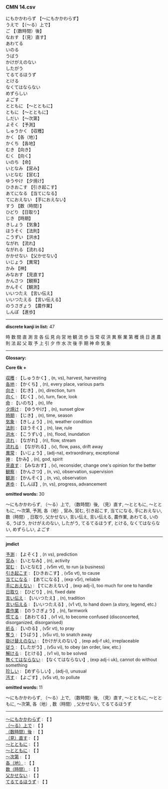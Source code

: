 ### CMN 14.csv  
  

にもかかわらず 【〜にもかかわらず】   
うえで 【（～る）上で】   
ご 【（数時間）後】   
なおす 【（見）直す】   
あわてる    
いのる    
うばう    
かけがえのない    
したがう    
てるてるほうず    
とける    
なくてはならない    
めずらしい    
よごす    
とともに 【～とともに】   
ともに 【～とともに】   
しだい 【～次第】   
よそく 【予測】   
しゅうかく 【収穫】   
かく 【各（地）】   
かくち 【各地】   
むき 【向き】   
むく 【向く】   
いのち 【命】   
いとなみ 【営み】   
いとなむ 【営む】   
ゆうやけ 【夕焼け】   
ひきおこす 【引き起こす】   
あてになる 【当てになる】   
てにおえない 【手におえない】   
すう 【数（時間）】   
ひどり 【日取り】   
じき 【時期】   
きしょう 【気象】   
ほうそく 【法則】   
こうずい 【洪水】   
ながれ 【流れ】   
ながれる 【流れる】   
かかせない 【父かせない】   
いじょう 【異常】   
かみ 【神】   
みなおす 【見直す】   
かんさつ 【観察】   
かんそく 【観測】   
いいつたえ 【言い伝え】   
いいつたえる 【言い伝える】   
のうさぎょう 【農作業】   
しんぽ 【進歩】  


----------------

__discrete kanji in list:__ 47 

時 数 間 直 測 言 各 伝 見 向 営 地 観 流 歩 当 常 収 洪 異 察 業 第 穫 焼 日 進 農 則 法 起 父 取 予 上 引 夕 作 水 次 後 手 期 神 命 気 象

----------------
  
__Glossary:__  


__Core 6k +__  


[収穫](https://ejje.weblio.jp/content/%E5%8F%8E%E7%A9%AB) : 【しゅうかく】, (n, vs), harvest, harvesting  
[各地](https://ejje.weblio.jp/content/%E5%90%84%E5%9C%B0) : 【かくち】, (n), every place, various parts  
[向き](https://ejje.weblio.jp/content/%E5%90%91%E3%81%8D) : 【むき】, (n), direction, turn  
[向く](https://ejje.weblio.jp/content/%E5%90%91%E3%81%8F) : 【むく】, (v), turn, face, look  
[命](https://ejje.weblio.jp/content/%E5%91%BD) : 【いのち】, (n), life  
[夕焼け](https://ejje.weblio.jp/content/%E5%A4%95%E7%84%BC%E3%81%91) : 【ゆうやけ】, (n), sunset glow  
[時期](https://ejje.weblio.jp/content/%E6%99%82%E6%9C%9F) : 【じき】, (n), time, season  
[気象](https://ejje.weblio.jp/content/%E6%B0%97%E8%B1%A1) : 【きしょう】, (n), weather condition  
[法則](https://ejje.weblio.jp/content/%E6%B3%95%E5%89%87) : 【ほうそく】, (n), law, rule  
[洪水](https://ejje.weblio.jp/content/%E6%B4%AA%E6%B0%B4) : 【こうずい】, (n), flood, inundation  
[流れ](https://ejje.weblio.jp/content/%E6%B5%81%E3%82%8C) : 【ながれ】, (n), flow, stream  
[流れる](https://ejje.weblio.jp/content/%E6%B5%81%E3%82%8C%E3%82%8B) : 【ながれる】, (v), flow, pass, drift away  
[異常](https://ejje.weblio.jp/content/%E7%95%B0%E5%B8%B8) : 【いじょう】, (adj-na), extraordinary, exceptional  
[神](https://ejje.weblio.jp/content/%E7%A5%9E) : 【かみ】, (n), god, spirit  
[見直す](https://ejje.weblio.jp/content/%E8%A6%8B%E7%9B%B4%E3%81%99) : 【みなおす】, (v), reconsider, change one's opinion for the better  
[観察](https://ejje.weblio.jp/content/%E8%A6%B3%E5%AF%9F) : 【かんさつ】, (n, vs), observation, supervision  
[観測](https://ejje.weblio.jp/content/%E8%A6%B3%E6%B8%AC) : 【かんそく】, (n, vs), observation  
[進歩](https://ejje.weblio.jp/content/%E9%80%B2%E6%AD%A9) : 【しんぽ】, (n, vs), progress, advancement  
 

__omitted words:__ 30  

〜にもかかわらず, （～る）上で, （数時間）後, （見）直す, ～とともに, ～とともに, ～次第, 予測, 各（地）, 営み, 営む, 引き起こす, 当てになる, 手におえない, 数（時間）, 日取り, 父かせない, 言い伝え, 言い伝える, 農作業, あわてる, いのる, うばう, かけがえのない, したがう, てるてるほうず, とける, なくてはならない, めずらしい, よごす 


----------------

__jmdict__  


[予測](https://ejje.weblio.jp/content/%E4%BA%88%E6%B8%AC) : 【よそく】, (n vs), prediction  
[営み](https://ejje.weblio.jp/content/%E5%96%B6%E3%81%BF) : 【いとなみ】, (n), activity  
[営む](https://ejje.weblio.jp/content/%E5%96%B6%E3%82%80) : 【いとなむ】, (v5m vt), to run (a business)  
[引き起こす](https://ejje.weblio.jp/content/%E5%BC%95%E3%81%8D%E8%B5%B7%E3%81%93%E3%81%99) : 【ひきおこす】, (v5s vt), to cause  
[当てになる](https://ejje.weblio.jp/content/%E5%BD%93%E3%81%A6%E3%81%AB%E3%81%AA%E3%82%8B) : 【あてになる】, (exp v5r), reliable  
[手におえない](https://ejje.weblio.jp/content/%E6%89%8B%E3%81%AB%E3%81%8A%E3%81%88%E3%81%AA%E3%81%84) : 【てにおえない】, (exp adj-i), too much for one to handle  
[日取り](https://ejje.weblio.jp/content/%E6%97%A5%E5%8F%96%E3%82%8A) : 【ひどり】, (n), fixed date  
[言い伝え](https://ejje.weblio.jp/content/%E8%A8%80%E3%81%84%E4%BC%9D%E3%81%88) : 【いいつたえ】, (n), tradition  
[言い伝える](https://ejje.weblio.jp/content/%E8%A8%80%E3%81%84%E4%BC%9D%E3%81%88%E3%82%8B) : 【いいつたえる】, (v1 vt), to hand down (a story, legend, etc.)  
[農作業](https://ejje.weblio.jp/content/%E8%BE%B2%E4%BD%9C%E6%A5%AD) : 【のうさぎょう】, (n), farmwork  
[慌てる](https://ejje.weblio.jp/content/%E6%85%8C%E3%81%A6%E3%82%8B) : 【あわてる】, (v1 vi), to become confused (disconcerted, disorganized, disorganised)  
[祈る](https://ejje.weblio.jp/content/%E7%A5%88%E3%82%8B) : 【いのる】, (v5r vt), to pray  
[奪う](https://ejje.weblio.jp/content/%E5%A5%AA%E3%81%86) : 【うばう】, (v5u vt), to snatch away  
[掛け替えのない](https://ejje.weblio.jp/content/%E6%8E%9B%E3%81%91%E6%9B%BF%E3%81%88%E3%81%AE%E3%81%AA%E3%81%84) : 【かけがえのない】, (exp adj-f uk), irreplaceable  
[従う](https://ejje.weblio.jp/content/%E5%BE%93%E3%81%86) : 【したがう】, (v5u vi), to obey (an order, law, etc.)  
[解ける](https://ejje.weblio.jp/content/%E8%A7%A3%E3%81%91%E3%82%8B) : 【とける】, (v1 vi), to be solved  
[無くてはならない](https://ejje.weblio.jp/content/%E7%84%A1%E3%81%8F%E3%81%A6%E3%81%AF%E3%81%AA%E3%82%89%E3%81%AA%E3%81%84) : 【なくてはならない】, (exp adj-i uk), cannot do without something  
[珍しい](https://ejje.weblio.jp/content/%E7%8F%8D%E3%81%97%E3%81%84) : 【めずらしい】, (adj-i), unusual  
[汚す](https://ejje.weblio.jp/content/%E6%B1%9A%E3%81%99) : 【よごす】, (v5s vt), to pollute  
 

__omitted words:__  11  

〜にもかかわらず, （～る）上で, （数時間）後, （見）直す, ～とともに, ～とともに, ～次第, 各（地）, 数（時間）, 父かせない, てるてるほうず  


----------------

[〜にもかかわらず](https://ejje.weblio.jp/content/%E3%80%9C%E3%81%AB%E3%82%82%E3%81%8B%E3%81%8B%E3%82%8F%E3%82%89%E3%81%9A) : 【 】   
[（～る）上で](https://ejje.weblio.jp/content/%EF%BC%88%EF%BD%9E%E3%82%8B%EF%BC%89%E4%B8%8A%E3%81%A7) : 【 】   
[（数時間）後](https://ejje.weblio.jp/content/%EF%BC%88%E6%95%B0%E6%99%82%E9%96%93%EF%BC%89%E5%BE%8C) : 【 】   
[（見）直す](https://ejje.weblio.jp/content/%EF%BC%88%E8%A6%8B%EF%BC%89%E7%9B%B4%E3%81%99) : 【 】   
[～とともに](https://ejje.weblio.jp/content/%EF%BD%9E%E3%81%A8%E3%81%A8%E3%82%82%E3%81%AB) : 【 】   
[～とともに](https://ejje.weblio.jp/content/%EF%BD%9E%E3%81%A8%E3%81%A8%E3%82%82%E3%81%AB) : 【 】   
[～次第](https://ejje.weblio.jp/content/%EF%BD%9E%E6%AC%A1%E7%AC%AC) : 【 】   
[各（地）](https://ejje.weblio.jp/content/%E5%90%84%EF%BC%88%E5%9C%B0%EF%BC%89) : 【 】   
[数（時間）](https://ejje.weblio.jp/content/%E6%95%B0%EF%BC%88%E6%99%82%E9%96%93%EF%BC%89) : 【 】   
[父かせない](https://ejje.weblio.jp/content/%E7%88%B6%E3%81%8B%E3%81%9B%E3%81%AA%E3%81%84) : 【 】   
[てるてるほうず](https://ejje.weblio.jp/content/%E3%81%A6%E3%82%8B%E3%81%A6%E3%82%8B%E3%81%BB%E3%81%86%E3%81%9A) : 【 】   
  

